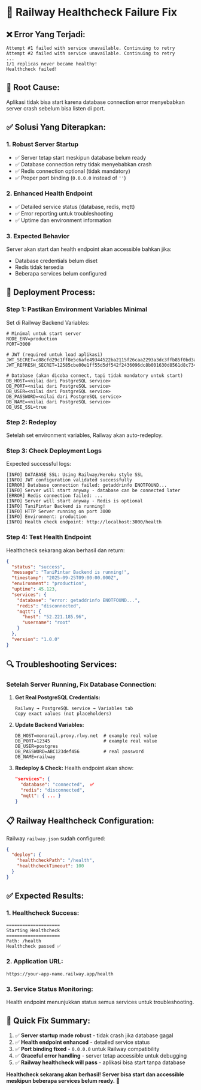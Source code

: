 # 🔧 Railway Healthcheck Failure Fix

## ❌ **Error Yang Terjadi:**
```
Attempt #1 failed with service unavailable. Continuing to retry
Attempt #2 failed with service unavailable. Continuing to retry
...
1/1 replicas never became healthy!
Healthcheck failed!
```

## 🎯 **Root Cause:**
Aplikasi tidak bisa start karena database connection error menyebabkan server crash sebelum bisa listen di port.

## ✅ **Solusi Yang Diterapkan:**

### 1. **Robust Server Startup** 
- ✅ Server tetap start meskipun database belum ready
- ✅ Database connection retry tidak menyebabkan crash
- ✅ Redis connection optional (tidak mandatory)
- ✅ Proper port binding (`0.0.0.0` instead of `''`)

### 2. **Enhanced Health Endpoint**
- ✅ Detailed service status (database, redis, mqtt)
- ✅ Error reporting untuk troubleshooting
- ✅ Uptime dan environment information

### 3. **Expected Behavior**
Server akan start dan health endpoint akan accessible bahkan jika:
- Database credentials belum diset
- Redis tidak tersedia  
- Beberapa services belum configured

## 🚀 **Deployment Process:**

### Step 1: Pastikan Environment Variables Minimal
Set di Railway Backend Variables:

```env
# Minimal untuk start server
NODE_ENV=production
PORT=3000

# JWT (required untuk load aplikasi)
JWT_SECRET=c88cfd29c1ff8e5c6afe49344522ba2115f26caa2293a3dc3ffb85f0bd3a66af27e35dc3226cbff9fc5d48ce3cd447d8208c0e3910957042e85c98d744d8fcc2
JWT_REFRESH_SECRET=12585cbe00e1ff55d5df542f2436096dc8b001630d8561d8c7342ba4b4ea611ea7d64c645b18faecabb46253c5b2c2ba77df5873b2385aae7ee41f121a6f407f

# Database (akan dicoba connect, tapi tidak mandatory untuk start)
DB_HOST=<nilai dari PostgreSQL service>
DB_PORT=<nilai dari PostgreSQL service>
DB_USER=<nilai dari PostgreSQL service>
DB_PASSWORD=<nilai dari PostgreSQL service>
DB_NAME=<nilai dari PostgreSQL service>
DB_USE_SSL=true
```

### Step 2: Redeploy
Setelah set environment variables, Railway akan auto-redeploy.

### Step 3: Check Deployment Logs
Expected successful logs:
```
[INFO] DATABASE SSL: Using Railway/Heroku style SSL
[INFO] JWT configuration validated successfully
[ERROR] Database connection failed: getaddrinfo ENOTFOUND...
[INFO] Server will start anyway - database can be connected later
[ERROR] Redis connection failed: ...
[INFO] Server will start anyway - Redis is optional
[INFO] TaniPintar Backend is running!
[INFO] HTTP Server running on port 3000
[INFO] Environment: production
[INFO] Health check endpoint: http://localhost:3000/health
```

### Step 4: Test Health Endpoint
Healthcheck sekarang akan berhasil dan return:

```json
{
  "status": "success",
  "message": "TaniPintar Backend is running!",
  "timestamp": "2025-09-25T09:00:00.000Z",
  "environment": "production",
  "uptime": 45.123,
  "services": {
    "database": "error: getaddrinfo ENOTFOUND...",
    "redis": "disconnected",
    "mqtt": {
      "host": "52.221.185.96",
      "username": "root"
    }
  },
  "version": "1.0.0"
}
```

## 🔍 **Troubleshooting Services:**

### Setelah Server Running, Fix Database Connection:

1. **Get Real PostgreSQL Credentials:**
   ```
   Railway → PostgreSQL service → Variables tab
   Copy exact values (not placeholders)
   ```

2. **Update Backend Variables:**
   ```env
   DB_HOST=monorail.proxy.rlwy.net  # example real value
   DB_PORT=12345                    # example real value
   DB_USER=postgres
   DB_PASSWORD=ABC123def456         # real password
   DB_NAME=railway
   ```

3. **Redeploy & Check:**
   Health endpoint akan show:
   ```json
   "services": {
     "database": "connected",  ✅
     "redis": "disconnected",
     "mqtt": { ... }
   }
   ```

## 📋 **Railway Healthcheck Configuration:**

Railway `railway.json` sudah configured:
```json
{
  "deploy": {
    "healthcheckPath": "/health",
    "healthcheckTimeout": 100
  }
}
```

## ✅ **Expected Results:**

### 1. **Healthcheck Success:**
```
====================
Starting Healthcheck
====================
Path: /health
Healthcheck passed ✅
```

### 2. **Application URL:**
```
https://your-app-name.railway.app/health
```

### 3. **Service Status Monitoring:**
Health endpoint menunjukkan status semua services untuk troubleshooting.

## 🎯 **Quick Fix Summary:**

1. ✅ **Server startup made robust** - tidak crash jika database gagal
2. ✅ **Health endpoint enhanced** - detailed service status  
3. ✅ **Port binding fixed** - `0.0.0.0` untuk Railway compatibility
4. ✅ **Graceful error handling** - server tetap accessible untuk debugging
5. ✅ **Railway healthcheck will pass** - aplikasi bisa start tanpa database

**Healthcheck sekarang akan berhasil! Server bisa start dan accessible meskipun beberapa services belum ready.** 🚀
